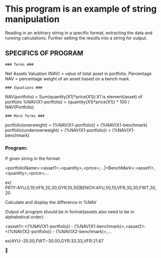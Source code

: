 # This program is an example of string manipulation #
Reading in an arbitrary string in a specific format, extracting the data and running calculations. Further setting the results into a string for output.


## SPECIFICS OF PROGRAM ##

	### Terms ###
Net Assets Valuation (NAV) = value of total asset in portfolio.
Percentage NAV = percentage weight of an asset based on a bench mark.

	### Equations ###
NAV(portfolio) = Sum(quantity(X1)*price(X1)):X1 is element(asset) of portfolio
%NAV(X1-portfolio) = (quantity(X1)*price(X1)) * 100 / NAV(Portfolio)

	### More Terms ###
portfolio(overweight) = (%NAV(X1-portfolio)) > (%NAV(X1-benchmark)
portfolio(underoverweight) = (%NAV(X1-portfolio)) < (%NAV(X1-benchmark)

### Program: ###
If given string in the format: 

\<portfolioName>:\<asset1>,\<quantity>,\<price>;...|\<BenchMark>:\<asset1>,\<quantity>,\<price>;...

ex) PRTF:AYU,0,10;VFR,20,30;GYR,10,30|BENCH:AYU,50,10;VFR,30,30;FWT,30,20

Calculate and display the difference in %NAV 

Output of program should be in format(assets also need to be in alphabetical order):

\<asset1>:\<(%NAV(X1-portfolio)) - (%NAV(X1-benchmark)>,\<asset2>:\<(%NAV(X2-portfolio)) - (%NAV(X2-benchmark)>,...

ex)AYU:-25.00,FWT:-30.00,GYR:33.33,VFR:21.67


:dog:
